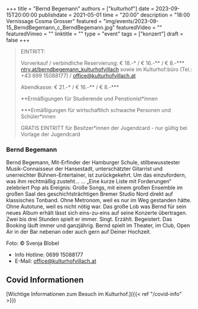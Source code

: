 +++
title = "Bernd Begemann"
authors = ["kulturhof"]
date = 2023-09-15T20:00:00
publishdate = 2021-05-01
time = "20:00"
description = "18:00 Vernissage Cosma Grosser"
featured = "img/events/2023-09-15_BerndBegemann_c_BerndBegemann.jpg"
featuredVideo = ""
featuredVimeo = ""
linktitle = ""
type = "event"
tags = ["konzert"]
draft = false
+++

> EINTRITT: 
> 
> Vorverkauf / verbindliche Reservierung: € 18.-\* / € 16.-\*\* / € 8.-\*\*\* [ntry.at/berndbegemann_kulturhofvillach](https://ntry.at/berndbegemann_kulturhofvillach) sowie im Kulturhof:büro (Tel.: +43 699 15088177) / office@kulturhofvillach.at
>
> Abendkasse: € 21.-\* / € 16.-\*\* / € 8.-\*\*\*
> 
> \*\*Ermäßigungen für Studierende und Penstionist\*innen
> 
> \*\*\*Ermäßigungen für wirtschaftlich schwache Personen und Schüler\*innen
> 
> GRATIS EINTRITT für Besitzer\*innen der Jugendcard - nur gültig bei Vorlage der Jugendcard



### Bernd Begemann

Bernd Begemann, Mit-Erfinder der Hamburger Schule, stilbewusstester Musik-Connaisseur der Hansestadt, unterschätzter Gitarrist und unerreichter Bühnen-Entertainer, ist zurückgekehrt. Um das einzufordern, was ihm rechtmäßig zusteht…
… „Eine kurze Liste mit Forderungen“ zelebriert Pop als Ereignis: Große Songs, mit einem großen Ensemble im großen Saal des geschichtsträchtigen Bremer Studio Nord direkt auf klassisches Tonband.
Ohne Metronom, weil es nur im Weg gestanden hätte.
Ohne Autotune, weil es nicht nötig war.
Das große Lob was Bernd für sein neues Album erhält lässt sich eins-zu-eins auf seine Konzerte übertragen. Zwei bis drei Stunden spielt er immer. Singt. Erzählt. Begeistert.
Das Booking läuft immer und ganzjährig.  Bernd spielt im Theater, im Club, Open Air in der Bar nebenan oder auch gern auf Deiner Hochzeit.

Foto: © Svenja Blobel


- Info Hotline: 0699 15088177 
- E-Mail: office@kulturhofvillach.at

## Covid Informationen 

[Wichtige Informationen zum Besuch im Kulturhof.]({{< ref "/covid-info" >}})
